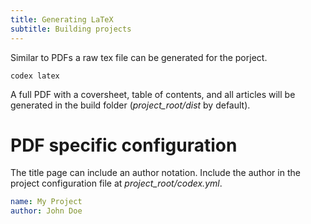 ```yaml
---
title: Generating LaTeX
subtitle: Building projects
---
```


Similar to PDFs a raw tex file can be generated for the porject.

```
codex latex
```

A full PDF with a coversheet, table of contents, and all articles will be 
generated in the build folder (_project_root/dist_ by default).

# PDF specific configuration

The title page can include an author notation. Include the author in the 
project configuration file at _project_root/codex.yml_.

```YAML
name: My Project
author: John Doe
```

